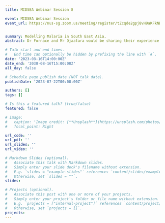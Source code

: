 ```yaml
---
title: MIDSEA Webinar Session 8

event: MIDSEA Webinar Session
event_url: https://nus-sg.zoom.us/meeting/register/tZcqde2gpj8vH9aKFkNByKa_kUS_ucRfJ8zz#/registration


summary: Modelling Malaria in South East Asia. 
abstract: Dr Fornace and Mr Djaafara would be sharing their experience in modelling Malaria in South East Asia. 

# Talk start and end times.
#   End time can optionally be hidden by prefixing the line with `#`.
date: '2023-08-16T14:00:00Z'
date_end: '2030-08-16T15:00:00Z'
all_day: false

# Schedule page publish date (NOT talk date).
publishDate: '2023-07-22T00:00:00Z'

authors: []
tags: []

# Is this a featured talk? (true/false)
featured: false

# image:
#   caption: 'Image credit: [**Unsplash**](https://unsplash.com/photos/bzdhc5b3Bxs)'
#   focal_point: Right

url_code: ''
url_pdf: ''
url_slides: ''
url_video: ''

# Markdown Slides (optional).
#   Associate this talk with Markdown slides.
#   Simply enter your slide deck's filename without extension.
#   E.g. `slides = "example-slides"` references `content/slides/example-slides.md`.
#   Otherwise, set `slides = ""`.
slides:

# Projects (optional).
#   Associate this post with one or more of your projects.
#   Simply enter your project's folder or file name without extension.
#   E.g. `projects = ["internal-project"]` references `content/project/deep-learning/index.md`.
#   Otherwise, set `projects = []`.
projects:
---
```


<!-- Slides can be added in a few ways:

- **Create** slides using Wowchemy's [_Slides_](https://wowchemy.com/docs/managing-content/#create-slides) feature and link using `slides` parameter in the front matter of the talk file
- **Upload** an existing slide deck to `static/` and link using `url_slides` parameter in the front matter of the talk file
- **Embed** your slides (e.g. Google Slides) or presentation video on this page using [shortcodes](https://wowchemy.com/docs/writing-markdown-latex/).

Further event details, including page elements such as image galleries, can be added to the body of this page. -->

